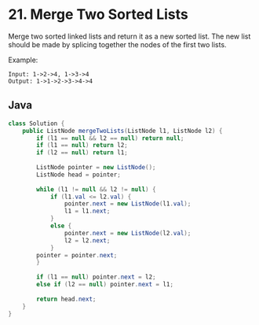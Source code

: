 # 21. Merge Two Sorted Lists

Merge two sorted linked lists and return it as a new sorted list. The new list should be made by splicing together the nodes of the first two lists.

Example:
```
Input: 1->2->4, 1->3->4
Output: 1->1->2->3->4->4
```


## Java
```java
class Solution {
    public ListNode mergeTwoLists(ListNode l1, ListNode l2) {
        if (l1 == null && l2 == null) return null;
        if (l1 == null) return l2;
        if (l2 == null) return l1;
        
        ListNode pointer = new ListNode();
        ListNode head = pointer;
        
        while (l1 != null && l2 != null) {
            if (l1.val <= l2.val) {
                pointer.next = new ListNode(l1.val);
                l1 = l1.next;
            }
            else {
                pointer.next = new ListNode(l2.val);
                l2 = l2.next;
            }
        pointer = pointer.next;
        }
        
        if (l1 == null) pointer.next = l2;
        else if (l2 == null) pointer.next = l1;
        
        return head.next;
    }
}
```
